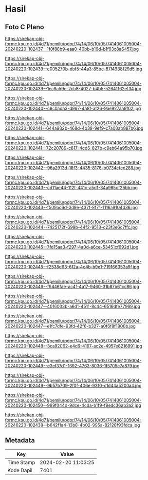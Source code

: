 # Hasil

## Foto C Plano

https://sirekap-obj-formc.kpu.go.id/4d71/pemilu/pdpr/74/14/06/10/05/7414061005004-20240220-102437--1f0f88b9-eaa0-40bb-b16d-b1f93c8a6457.jpg

https://sirekap-obj-formc.kpu.go.id/4d71/pemilu/pdpr/74/14/06/10/05/7414061005004-20240220-102439--e005270b-dbf5-44a3-85bc-87f4938f29d5.jpg

https://sirekap-obj-formc.kpu.go.id/4d71/pemilu/pdpr/74/14/06/10/05/7414061005004-20240220-102439--1ec9a59e-2cb8-4027-b4b5-52641162ef34.jpg

https://sirekap-obj-formc.kpu.go.id/4d71/pemilu/pdpr/74/14/06/10/05/7414061005004-20240220-102440--c9c0ada3-d967-4a8f-af26-9ae927aa9f02.jpg

https://sirekap-obj-formc.kpu.go.id/4d71/pemilu/pdpr/74/14/06/10/05/7414061005004-20240220-102441--644a932b-468d-4b39-9ef9-c7a03ab897b6.jpg

https://sirekap-obj-formc.kpu.go.id/4d71/pemilu/pdpr/74/14/06/10/05/7414061005004-20240220-102441--72c20789-c817-4cd6-827b-c9eb64a95b70.jpg

https://sirekap-obj-formc.kpu.go.id/4d71/pemilu/pdpr/74/14/06/10/05/7414061005004-20240220-102442--96a2913d-18f3-4435-8176-b0734cfcd288.jpg

https://sirekap-obj-formc.kpu.go.id/4d71/pemilu/pdpr/74/14/06/10/05/7414061005004-20240220-102443--cd11ae44-112f-441c-a5d1-34a965cf25bb.jpg

https://sirekap-obj-formc.kpu.go.id/4d71/pemilu/pdpr/74/14/06/10/05/7414061005004-20240220-102443--f509ac6d-3d9e-437f-8f71-1116a9104d36.jpg

https://sirekap-obj-formc.kpu.go.id/4d71/pemilu/pdpr/74/14/06/10/05/7414061005004-20240220-102444--7425172f-699b-44f2-9513-c23f3e6c7ffc.jpg

https://sirekap-obj-formc.kpu.go.id/4d71/pemilu/pdpr/74/14/06/10/05/7414061005004-20240220-102445--7fd15aa3-f297-4a0d-a6ce-53451cf692d1.jpg

https://sirekap-obj-formc.kpu.go.id/4d71/pemilu/pdpr/74/14/06/10/05/7414061005004-20240220-102445--f2538d63-6f2a-4c4b-b9e1-719166353a9f.jpg

https://sirekap-obj-formc.kpu.go.id/4d71/pemilu/pdpr/74/14/06/10/05/7414061005004-20240220-102446--f9446fae-ac4f-4a17-9460-31b87b61cc86.jpg

https://sirekap-obj-formc.kpu.go.id/4d71/pemilu/pdpr/74/14/06/10/05/7414061005004-20240220-102447--4016003b-a6d1-4511-8c44-6516dfe77969.jpg

https://sirekap-obj-formc.kpu.go.id/4d71/pemilu/pdpr/74/14/06/10/05/7414061005004-20240220-102447--e1fc7dfe-93fd-42f6-b327-a0f6f8f1800b.jpg

https://sirekap-obj-formc.kpu.go.id/4d71/pemilu/pdpr/74/14/06/10/05/7414061005004-20240220-102448--3ca92062-e4d6-4197-ac2e-4957e8216991.jpg

https://sirekap-obj-formc.kpu.go.id/4d71/pemilu/pdpr/74/14/06/10/05/7414061005004-20240220-102449--e3ef37d1-1692-4763-8036-1f5705c7a879.jpg

https://sirekap-obj-formc.kpu.go.id/4d71/pemilu/pdpr/74/14/06/10/05/7414061005004-20240220-102449--9b57b709-2f0f-406e-9310-c1d44a5200a4.jpg

https://sirekap-obj-formc.kpu.go.id/4d71/pemilu/pdpr/74/14/06/10/05/7414061005004-20240220-102450--999f044d-9dce-4cda-b1f9-f9edc36ab3a2.jpg

https://sirekap-obj-formc.kpu.go.id/4d71/pemilu/pdpr/74/14/06/10/05/7414061005004-20240220-102438--b642f1a4-13b8-4b02-995a-82128f93fdca.jpg


## Metadata

| Key        | Value               |
| ---------- | ------------------- |
| Time Stamp | 2024-02-20 11:03:25 |
| Kode Dapil | 7401                |



